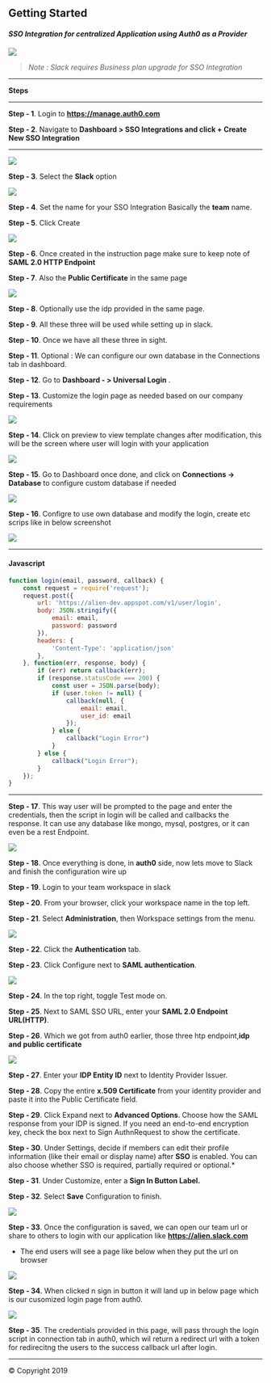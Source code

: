 ## Getting Started

#### *SSO Integration for centralized Application using Auth0 as a Provider*



![](https://i1.wp.com/engaged-md.com/wp-content/uploads/2018/05/SSO-Icon.png?ssl=1)





> _Note : Slack requires Business plan upgrade for SSO Integration_

------------


**Steps**

------------


**Step - 1**.  Login to **https://manage.auth0.com**


 **Step - 2**.  Navigate to **Dashboard > SSO Integrations and click + Create New SSO Integration**

------------



![](https://raw.githubusercontent.com/10DECODERS/Docs/master/SSOIntegration/1.jpeg)


 **Step - 3**. Select the **Slack** option


![](https://raw.githubusercontent.com/10DECODERS/Docs/master/SSOIntegration/2.jpeg)


**Step - 4**.  Set the name for your SSO Integration Basically the **team** name.

**Step - 5**. Click Create

![](https://raw.githubusercontent.com/10DECODERS/Docs/master/SSOIntegration/3.jpeg)


**Step - 6**. Once created in the instruction page make sure to keep note of **SAML 2.0 HTTP Endpoint**

**Step - 7**.  Also the **Public Certificate** in the same page


![](https://raw.githubusercontent.com/10DECODERS/Docs/master/SSOIntegration/4.jpeg)


**Step - 8**. Optionally use the idp provided in the same page.

**Step - 9**. All these three will be used while setting up in slack.

**Step - 10**.  Once we have all these three in sight.

**Step - 11**.  Optional : We can configure our own database in the Connections tab in dashboard.

**Step - 12**.  Go to **Dashboard - > Universal Login** .

**Step - 13**.  Customize the login page as needed based on our company requirements


![](https://raw.githubusercontent.com/10DECODERS/Docs/master/SSOIntegration/5.jpeg)

**Step - 14**. Click on preview to view template changes after modification, this will be the screen where user will login with your application

![](https://raw.githubusercontent.com/10DECODERS/Docs/master/SSOIntegration/6.jpeg)


**Step - 15**.  Go to Dashboard once done, and click on **Connections → Database** to configure custom database if needed


![](https://raw.githubusercontent.com/10DECODERS/Docs/master/SSOIntegration/7.jpeg)




**Step - 16**. Configre to use own database and modify the login, create etc scrips like in below screenshot 



![](https://raw.githubusercontent.com/10DECODERS/Docs/master/SSOIntegration/8.jpeg)


------------


#### Javascript
````javascript
function login(email, password, callback) {
    const request = require('request');
    request.post({
        url: 'https://alien-dev.appspot.com/v1/user/login',
        body: JSON.stringify({
            email: email,
            password: password
        }),
        headers: {
            'Content-Type': 'application/json'
        },
    }, function(err, response, body) {
        if (err) return callback(err);
        if (response.statusCode === 200) {
            const user = JSON.parse(body);
            if (user.token != null) {
                callback(null, {
                    email: email,
                    user_id: email
                });
            } else {
                callback("Login Error")
            }
        } else {
            callback("Login Error");
        }
    });
}

````

------------



**Step - 17**. This way user will be prompted to the page and enter the credentials, then the script in login will be called and callbacks the response. It can use any database like mongo, mysql, postgres, or it can even be a rest Endpoint. 


![](https://raw.githubusercontent.com/10DECODERS/Docs/master/SSOIntegration/9.jpeg)




**Step - 18**. Once everything is done, in **auth0** side, now lets move to Slack and finish the configuration wire up 


**Step - 19**. Login to your team workspace in slack 

**Step - 20**. From your browser, click your workspace name in the top left.

**Step - 21**. Select **Administration**, then Workspace settings from the menu.



![](https://raw.githubusercontent.com/10DECODERS/Docs/master/SSOIntegration/10.jpeg)




**Step - 22**.  Click the **Authentication** tab.

**Step - 23**.  Click Configure next to **SAML authentication**.


![](https://raw.githubusercontent.com/10DECODERS/Docs/master/SSOIntegration/11.jpeg)



 
**Step - 24**.  In the top right, toggle Test mode on.

**Step - 25**.  Next to SAML SSO URL, enter your **SAML 2.0 Endpoint URL(HTTP)**.

**Step - 26**. Which we got from auth0 earlier, those three htp endpoint,**idp and public certificate**


![](https://raw.githubusercontent.com/10DECODERS/Docs/master/SSOIntegration/12.jpeg)




**Step - 27**. Enter your **IDP Entity ID** next to Identity Provider Issuer. 

**Step - 28**. Copy the entire **x.509 Certificate** from your identity provider and paste it into the Public Certificate field.

**Step - 29**. Click Expand next to **Advanced Options**. Choose how the SAML response from your IDP is signed. If you need an end-to-end encryption key, check the box next to Sign AuthnRequest to show the certificate.

**Step - 30**. Under Settings, decide if members can edit their profile information (like their email or display name) after **SSO** is enabled. You can also choose whether SSO is required, partially required or optional.*

**Step - 31**. Under Customize, enter a **Sign In Button Label.**

**Step - 32**. Select **Save** Configuration to finish.


![](https://raw.githubusercontent.com/10DECODERS/Docs/master/SSOIntegration/13.jpeg)




**Step - 33**. Once the configuration is saved, we can open our team url or share to others to login with our application like **https://alien.slack.com**
- The end users will see a page like below when they put the url on browser 


![](https://raw.githubusercontent.com/10DECODERS/Docs/master/SSOIntegration/14.jpeg)




**Step - 34**. When clicked n sign in button it will land up in below page
which is our cusomized login page from auth0.

![](https://raw.githubusercontent.com/10DECODERS/Docs/master/SSOIntegration/15.jpeg)


**Step - 35**. The credentials provided in this page, will pass through the login script in connection tab in auth0, which wil return a redirect url with a token for redirecitng the users to the success callback url after login. 


------------

&copy; Copyright 2019
